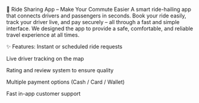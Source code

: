🚗 Ride Sharing App – Make Your Commute Easier
A smart ride-hailing app that connects drivers and passengers in seconds.
Book your ride easily, track your driver live, and pay securely – all through a fast and simple interface.
We designed the app to provide a safe, comfortable, and reliable travel experience at all times.

✨ Features:
Instant or scheduled ride requests

Live driver tracking on the map

Rating and review system to ensure quality

Multiple payment options (Cash / Card / Wallet)

Fast in-app customer support
